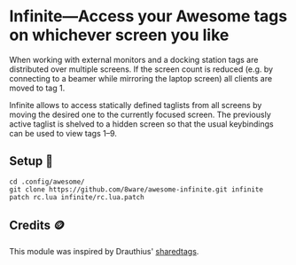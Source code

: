 
Infinite—Access your Awesome tags on whichever screen you like
==============================================================

When working with external monitors and a docking station tags are distributed
over multiple screens. If the screen count is reduced (e.g. by connecting to a
beamer while mirroring the laptop screen) all clients are moved to tag 1.

Infinite allows to access statically defined taglists from all screens by
moving the desired one to the currently focused screen. The previously active
taglist is shelved to a hidden screen so that the usual keybindings can be
used to view tags 1–9.


Setup :wrench:
-----

```
cd .config/awesome/
git clone https://github.com/8ware/awesome-infinite.git infinite
patch rc.lua infinite/rc.lua.patch
```


Credits :coin:
-------

This module was inspired by Drauthius' [sharedtags](https://github.com/Drauthius/awesome-sharedtags).

